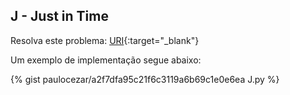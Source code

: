 
## J - Just in Time

Resolva este problema:
[URI][uri-2353]{:target="_blank"}

Um exemplo de implementação segue abaixo:

{% gist paulocezar/a2f7dfa95c21f6c3119a6b69c1e0e6ea J.py %}

[uri-2353]:     https://www.urionlinejudge.com.br/judge/pt/problems/view/2353


